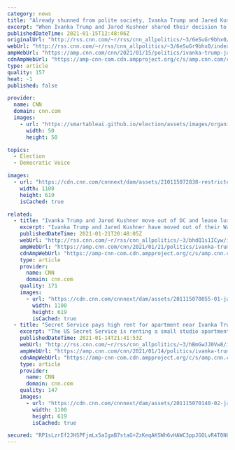 ```yaml
---
category: news
title: "Already shunned from polite society, Ivanka Trump and Jared Kushner face new cold post-insurrection reality"
excerpt: "When Ivanka Trump and Jared Kushner shared their decision to pick up and move their family to Washington from New York four years ago, multiple sources who know the couple said the idea was the White House years would allow easy entree to their ambitious next steps: Kushner would become a powerful player"
publishedDateTime: 2021-01-15T12:48:06Z
originalUrl: "http://rss.cnn.com/~r/rss/cnn_allpolitics/~3/6eSuGr9bhx0/index.html"
webUrl: "http://rss.cnn.com/~r/rss/cnn_allpolitics/~3/6eSuGr9bhx0/index.html"
ampWebUrl: "https://amp.cnn.com/cnn/2021/01/15/politics/ivanka-trump-jared-kushner-next-steps/index.html"
cdnAmpWebUrl: "https://amp-cnn-com.cdn.ampproject.org/c/s/amp.cnn.com/cnn/2021/01/15/politics/ivanka-trump-jared-kushner-next-steps/index.html"
type: article
quality: 157
heat: -1
published: false

provider:
  name: CNN
  domain: cnn.com
  images:
    - url: "https://smartableai.github.io/election/assets/images/organizations/cnn.com-50x50.jpg"
      width: 50
      height: 50

topics:
  - Election
  - Democratic Voice

images:
  - url: "https://cdn.cnn.com/cnnnext/dam/assets/210115072838-restricted-file-02-jared-kushner-ivanka-trump-2020-super-tease.jpg"
    width: 1100
    height: 619
    isCached: true

related:
  - title: "Ivanka Trump and Jared Kushner move out of DC and lease luxury condo in Miami "
    excerpt: "Ivanka Trump and Jared Kushner have moved out of their Washington, DC, home, and have signed a one-year lease on a luxury condo in Miami at the Arte, an expensive oceanfront residential building, a source familiar with the couple's move confirmed to CNN.\n    \n"
    publishedDateTime: 2021-01-21T20:48:05Z
    webUrl: "http://rss.cnn.com/~r/rss/cnn_allpolitics/~3/bhdQ1s1ICyw/index.html"
    ampWebUrl: "https://amp.cnn.com/cnn/2021/01/21/politics/ivanka-trump-jared-kushner-luxury-condo-miami/index.html"
    cdnAmpWebUrl: "https://amp-cnn-com.cdn.ampproject.org/c/s/amp.cnn.com/cnn/2021/01/21/politics/ivanka-trump-jared-kushner-luxury-condo-miami/index.html"
    type: article
    provider:
      name: CNN
      domain: cnn.com
    quality: 171
    images:
      - url: "https://cdn.cnn.com/cnnnext/dam/assets/201115070055-01-jared-kushner-ivanka-trump-file-super-tease.jpg"
        width: 1100
        height: 619
        isCached: true
  - title: "Secret Service pays high rent for apartment near Ivanka Trump and Jared Kushner's home for toilets and office space for agents"
    excerpt: "The US Secret Service is renting a small studio apartment in Washington, DC, near the home of Jared Kushner and Ivanka Trump, a source with knowledge of the service's activities told CNN on Thursday, in order for agents to use the bathroom and have office space.\n    \n"
    publishedDateTime: 2021-01-14T21:41:53Z
    webUrl: "http://rss.cnn.com/~r/rss/cnn_allpolitics/~3/hBmGwJJ0Vw8/index.html"
    ampWebUrl: "https://amp.cnn.com/cnn/2021/01/14/politics/ivanka-trump-jared-kushner-bathroom-secret-service/index.html"
    cdnAmpWebUrl: "https://amp-cnn-com.cdn.ampproject.org/c/s/amp.cnn.com/cnn/2021/01/14/politics/ivanka-trump-jared-kushner-bathroom-secret-service/index.html"
    type: article
    provider:
      name: CNN
      domain: cnn.com
    quality: 147
    images:
      - url: "https://cdn.cnn.com/cnnnext/dam/assets/201115070140-02-jared-kushner-ivanka-trump-file-super-tease.jpg"
        width: 1100
        height: 619
        isCached: true

secured: "RP1sLzrEf2JHSPFjmLx5aIgaB7staG+ZzKeqAKSWh6vHAWC3ppJGOLvR4T0NCbhcW2JQkb9JoomqURvTGjCBpFNyOsbJ2ZE+jfq7P2nAuJYSW0wH0idH7svH8tgkewC+JqN16Mz+2/5rDM6eM04mXBCOCVWHz/LcxTsZnE6GlPun1Ooht+F+T6et1Jx9By/dg0bGRoIMufGO9wRN7YEyCpqFMtvtDaTa8wM8/THPCyGai5dDjTZ90de6pvdsdEGE4MitIjiuinAQh4LfWDIC+lDs9L46A9x9YCOMh1vqFdStnI6TAJe7OSG1XgvtZ0M46NDANv+GqPQrPVILNCXXhGVi9cSPgrmEPF1nf1h6vDA=;8M1d/gfce6veJq1fbBxZ+w=="
---
```


